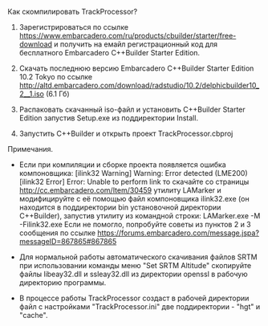 Как скомпилировать TrackProcessor?

1. Зарегистрироваться по ссылке https://www.embarcadero.com/ru/products/cbuilder/starter/free-download и получить на емайл регистрационный код для бесплатного Embarcadero C++Builder Starter Edition.

2. Скачать последнюю версию Embarcadero C++Builder Starter Edition 10.2 Tokyo по ссылке http://altd.embarcadero.com/download/radstudio/10.2/delphicbuilder10_2__1.iso (6.1 Гб)

3. Распаковать скачанный iso-файл и установить C++Builder Starter Edition запустив Setup.exe из поддиректории Install.

4. Запустить C++Builder и открыть проект TrackProcessor.cbproj


Примечания.

* Если при компиляции и сборке проекта появляется ошибка компоновщика:
[ilink32 Warning] Warning: Error detected (LME200)
[ilink32 Error] Error: Unable to perform link
то скачайте со страницы http://cc.embarcadero.com/Item/30459 утилиту LAMarker и модифицируйте с её помощью файл компоновщика ilink32.exe (он находится в поддиректории bin установочной директории C++Builder), запустив утилиту из командной строки:
LAMarker.exe -M -Filink32.exe
Если не помогло, попробуйте советы из пунктов 2 и 3 сообщения по ссылке https://forums.embarcadero.com/message.jspa?messageID=867865#867865

* Для нормальной работы автоматического скачивания файлов SRTM при использовании команды меню "Set SRTM Altitude" скопируйте файлы libeay32.dll и ssleay32.dll из директории openssl в рабочую директорию программы.

* В процессе работы TrackProcessor создаст в рабочей директории файл с настройками "TrackProcessor.ini" две поддиректории - "hgt" и "cache".
